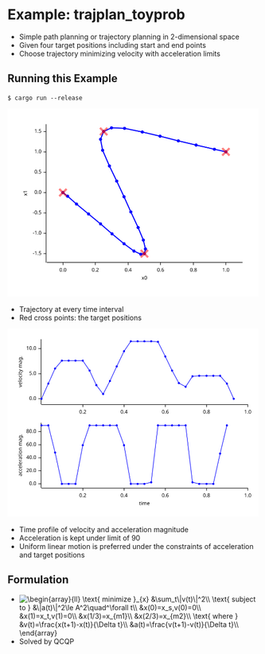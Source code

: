 # Example: trajplan_toyprob

* Simple path planning or trajectory planning in 2-dimensional space
* Given four target positions including start and end points
* Choose trajectory minimizing velocity with acceleration limits

## Running this Example

```
$ cargo run --release
```

![](plot1.svg)

* Trajectory at every time interval
* Red cross points: the target positions

![](plot2.svg)

* Time profile of velocity and acceleration magnitude
* Acceleration is kept under limit of 90
* Uniform linear motion is preferred under the constraints of acceleration and target positions

## Formulation

* <img src="https://latex.codecogs.com/svg.image?\begin{array}{ll}&space;\text{&space;minimize&space;}_{x}&space;&\sum_t\|v(t)\|^2\\&space;\text{&space;subject&space;to&space;}&space;&\|a(t)\|^2\le&space;A^2\quad^\forall&space;t\\&space;&x(0)=x_s,v(0)=0\\&space;&x(1)=x_t,v(1)=0\\&space;&x(1/3)=x_{m1}\\&space;&x(2/3)=x_{m2}\\&space;\text{&space;where&space;}&space;&v(t)=\frac{x(t&plus;1)-x(t)}{\Delta&space;t}\\&space;&a(t)=\frac{v(t&plus;1)-v(t)}{\Delta&space;t}\\&space;\end{array}" title="\begin{array}{ll} \text{ minimize }_{x} &\sum_t\|v(t)\|^2\\ \text{ subject to } &\|a(t)\|^2\le A^2\quad^\forall t\\ &x(0)=x_s,v(0)=0\\ &x(1)=x_t,v(1)=0\\ &x(1/3)=x_{m1}\\ &x(2/3)=x_{m2}\\ \text{ where } &v(t)=\frac{x(t+1)-x(t)}{\Delta t}\\ &a(t)=\frac{v(t+1)-v(t)}{\Delta t}\\ \end{array}" align="top" />
* Solved by QCQP
